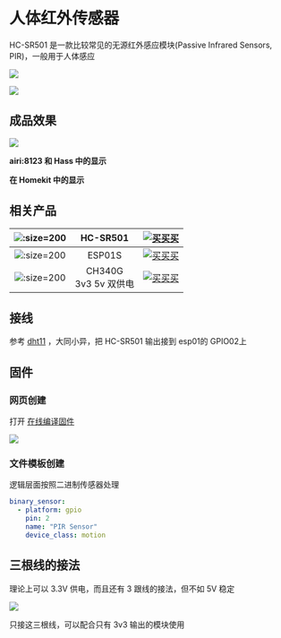 # 人体红外传感器


HC-SR501 是一款比较常见的无源红外感应模块(Passive Infrared Sensors, PIR)，一般用于人体感应


![](https://ws1.sinaimg.cn/large/007fN5Xegy1fx1t63kzmnj30by0amjv6.jpg)


![](https://ws1.sinaimg.cn/large/007fN5Xegy1fx1t7shbkjj30po0hz4hb.jpg)




## 成品效果


![](https://ws1.sinaimg.cn/large/007fN5Xegy1fx1uwwyz3fj30rw03ojrb.jpg)

**airi:8123 和 Hass 中的显示**

[](//player.bilibili.com/player.html?aid=35602736&cid=62434203&page=1 ':include :type=iframe width="720" height="1280"')

**在 Homekit 中的显示**


## 相关产品

| ![](https://ws1.sinaimg.cn/large/007fN5Xegy1fx1t63kzmnj30by0amjv6.jpg ':size=200')|  HC-SR501 |  [![买买买](http://cdn.airijia.com/b6eca8da724952cc0251.gif ':size=150')](https://item.taobao.com/item.htm?id=579062519836) |
|:-:|:-:|:-:|
| ![](https://ws1.sinaimg.cn/large/007fN5Xegy1fx1usp2qf7j30gg0ggafd.jpg ':size=200') | ESP01S |  [![买买买](http://cdn.airijia.com/b6eca8da724952cc0251.gif ':size=150')](https://item.taobao.com/item.htm?id=45607865463) |
| ![](https://ws1.sinaimg.cn/large/007fN5Xegy1fx1uzgvgt5j30ku0f9wjc.jpg ':size=200') | CH340G <br> 3v3 5v 双供电 | [![买买买](http://cdn.airijia.com/b6eca8da724952cc0251.gif ':size=150')](https://item.taobao.com/item.htm?id=45528507062) |


## 接线 

参考 [dht11](diy/esp01/dht11 ':target=_blank') ，大同小异，把 HC-SR501 输出接到 esp01的 GPIO02上


## 固件




### 网页创建

 打开 [在线编译固件](http://airijia.com/ctl/firmware/list)


![](https://ws1.sinaimg.cn/large/007fN5Xegy1fx1vvqv2s1j30n00bzjs1.jpg)







### 文件模板创建


逻辑层面按照二进制传感器处理

```yaml
binary_sensor:
  - platform: gpio
    pin: 2
    name: "PIR Sensor"
    device_class: motion
```


## 三根线的接法

理论上可以 3.3V 供电，而且还有 3 跟线的接法，但不如 5V 稳定

![](https://ws1.sinaimg.cn/large/007fN5Xegy1fx1tirm0axj30qr0np1kc.jpg)


只接这三根线，可以配合只有 3v3 输出的模块使用
